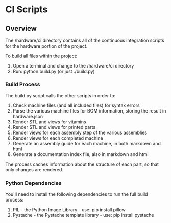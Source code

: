 # CI Scripts

## Overview

The /hardware/ci directory contains all of the continuous integration scripts for the hardware portion of the project.

To build all files within the project:

1. Open a terminal and change to the /hardware/ci directory
2. Run: python build.py  (or just ./build.py)



### Build Process

The build.py script calls the other scripts in order to:

1. Check machine files (and all included files) for syntax errors
2. Parse the various machine files for BOM information, storing the result in hardware.json
3. Render STL and views for vitamins
4. Render STL and views for printed parts
5. Render views for each assembly step of the various assemblies
6. Render views for each completed machine
7. Generate an assembly guide for each machine, in both markdown and html
8. Generate a documentation index file, also in markdown and html

The process caches information about the structure of each part, so that only changes are rendered.


### Python Dependencies

You'll need to install the following dependencies to run the full build process:

1. PIL - the Python Image Library - use: pip install pillow
2. Pystache - the Pystache template library - use: pip install pystache


